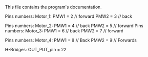 This file contains the program's documentation.

Pins numbers:
    Motor_1:
        PMW1 = 2 // forward
        PMW2 = 3 // back

Pins numbers:
    Motor_2:
        PMW1 = 4 // back
        PMW2 = 5 // forward
Pins numbers:
    Motor_3:
        PMW1 = 6 // back
        PMW2 = 7 // forward

Pins numbers:
    Motor_4:
        PMW1 = 8 // Back 
        PMW2 = 9 // Forwards

H-Bridges:
    OUT_PUT_pin = 22
        
